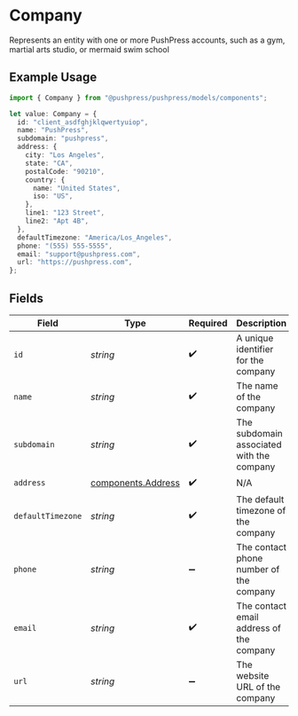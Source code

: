 # Company

Represents an entity with one or more PushPress accounts, such as a gym, martial arts studio, or mermaid swim school

## Example Usage

```typescript
import { Company } from "@pushpress/pushpress/models/components";

let value: Company = {
  id: "client_asdfghjklqwertyuiop",
  name: "PushPress",
  subdomain: "pushpress",
  address: {
    city: "Los Angeles",
    state: "CA",
    postalCode: "90210",
    country: {
      name: "United States",
      iso: "US",
    },
    line1: "123 Street",
    line2: "Apt 4B",
  },
  defaultTimezone: "America/Los_Angeles",
  phone: "(555) 555-5555",
  email: "support@pushpress.com",
  url: "https://pushpress.com",
};
```

## Fields

| Field                                                    | Type                                                     | Required                                                 | Description                                              |
| -------------------------------------------------------- | -------------------------------------------------------- | -------------------------------------------------------- | -------------------------------------------------------- |
| `id`                                                     | *string*                                                 | :heavy_check_mark:                                       | A unique identifier for the company                      |
| `name`                                                   | *string*                                                 | :heavy_check_mark:                                       | The name of the company                                  |
| `subdomain`                                              | *string*                                                 | :heavy_check_mark:                                       | The subdomain associated with the company                |
| `address`                                                | [components.Address](../../models/components/address.md) | :heavy_check_mark:                                       | N/A                                                      |
| `defaultTimezone`                                        | *string*                                                 | :heavy_check_mark:                                       | The default timezone of the company                      |
| `phone`                                                  | *string*                                                 | :heavy_minus_sign:                                       | The contact phone number of the company                  |
| `email`                                                  | *string*                                                 | :heavy_check_mark:                                       | The contact email address of the company                 |
| `url`                                                    | *string*                                                 | :heavy_minus_sign:                                       | The website URL of the company                           |